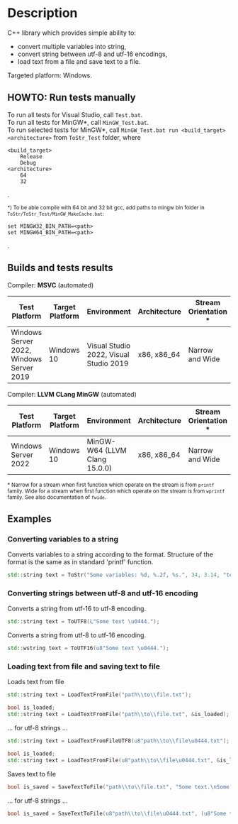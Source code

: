 # Description
C++ library which provides simple ability to:
- convert multiple variables into string,
- convert string between utf-8 and utf-16 encodings,
- load text from a file and save text to a file.

Targeted platform: Windows.

## HOWTO: Run tests manually
To run all tests for Visual Studio, call `Test.bat`.             
To run all tests for MinGW\*, call `MinGW_Test.bat`.     
To run selected tests for MinGW\*, call `MinGW_Test.bat run <build_target> <architecture>` from `ToStr_Test` folder, where
```
<build_target>
    Release
    Debug
<architecture>
    64
    32
```
.
            
<sup>\*) To be able compile with 64 bit and 32 bit gcc, add paths to mingw bin folder in `ToStr/ToStr_Test/MinGW_MakeCache.bat`:
```
set MINGW32_BIN_PATH=<path>
set MINGW64_BIN_PATH=<path>
```
.
</sup>

## Builds and tests results

Compiler: **MSVC** (automated)

| Test Platform | Target Platform | Environment | Architecture | Stream Orientation \* | Build and Test |
|-|-|-|-|-|-|
| Windows Server 2022, Windows Server 2019 | Windows 10 |  Visual Studio 2022, Visual Studio  2019 | x86, x86_64 | Narrow and Wide | [![Build and Test](https://github.com/underwatergrasshopper/TrivialTestKit/actions/workflows/build_and_test.yml/badge.svg)](https://github.com/underwatergrasshopper/ToStr/actions/workflows/build_and_test.yml) |

 Compiler: **LLVM CLang MinGW** (automated)

| Test Platform | Target Platform | Environment | Architecture | Stream Orientation \* | Build and Test |
|-|-|-|-|-|-|
| Windows Server 2022 | Windows 10 | MinGW-W64 (LLVM Clang 15.0.0) | x86, x86_64 | Narrow and Wide |  [![Build and Test (MinGW)](https://github.com/underwatergrasshopper/TrivialTestKit/actions/workflows/build_and_test_mingw.yml/badge.svg)](https://github.com/underwatergrasshopper/ToStr/actions/workflows/build_and_test_mingw.yml) |

<sup>\* Narrow for a stream when first function which operate on the stream is from `printf` family.
Wide for a stream when first function which operate on the stream is from `wprintf` family. See also documentation of `fwide`.</sup>

## Examples 
### Converting variables to a string

Converts variables to a string according to the format. Structure of the format is the same as in standard 'printf' function.

```c++
std::string text = ToStr("Some variables: %d, %.2f, %s.", 34, 3.14, "text");
```

### Converting strings between utf-8 and utf-16 encoding

Converts a string from utf-16 to utf-8 encoding.

```c++
std::string text = ToUTF8(L"Some text \u0444.");
```

Converts a string from utf-8 to utf-16 encoding.

```c++
std::wstring text = ToUTF16(u8"Some text \u0444.");
```

### Loading text from file and saving text to file

Loads text from file

```c++
std::string text = LoadTextFromFile("path\\to\\file.txt");
```

```c++
bool is_loaded;
std::string text = LoadTextFromFile("path\\to\\file.txt", &is_loaded);
```
... for utf-8 strings ...

```c++
std::string text = LoadTextFromFileUTF8(u8"path\\to\\file\u0444.txt");
```

```c++
bool is_loaded;
std::string text = LoadTextFromFile(u8"path\\to\\file\u0444.txt", &is_loaded);
```

Saves text to file

```c++
bool is_saved = SaveTextToFile("path\\to\\file.txt", "Some text.\nSome other text.");
```
... for utf-8 strings ...
```c++
bool is_saved = SaveTextToFile(u8"path\\to\\file\u0444.txt", (u8"Some text \u0444.\nSome other text.");
```







